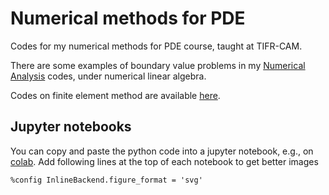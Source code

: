 # Numerical methods for PDE

Codes for my numerical methods for PDE course, taught at TIFR-CAM.

There are some examples of boundary value problems in my [Numerical Analysis](http://github.com/cpraveen/na) codes, under numerical linear algebra.

Codes on finite element method are available [here](http://github.com/cpraveen/fem).

## Jupyter notebooks

You can copy and paste the python code into a jupyter notebook, e.g., on [colab](http://colab.research.google.com). Add following lines at the top of each notebook to get better images

```
%config InlineBackend.figure_format = 'svg'
```

